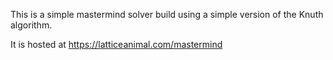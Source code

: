 This is a simple mastermind solver build using a simple version of the Knuth algorithm. 

It is hosted at https://latticeanimal.com/mastermind

